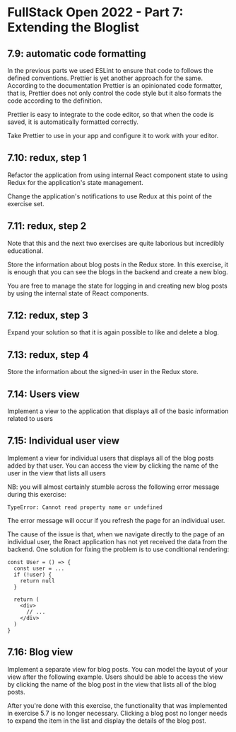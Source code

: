 # FullStack Open 2022 - Part 7: Extending the Bloglist

## 7.9: automatic code formatting

In the previous parts we used ESLint to ensure that code to follows the defined conventions. Prettier is yet another approach for the same. According to the documentation Prettier is an opinionated code formatter, that is, Prettier does not only control the code style but it also formats the code according to the definition.

Prettier is easy to integrate to the code editor, so that when the code is saved, it is automatically formatted correctly.

Take Prettier to use in your app and configure it to work with your editor.

## 7.10: redux, step 1

Refactor the application from using internal React component state to using Redux for the application's state management.

Change the application's notifications to use Redux at this point of the exercise set.

## 7.11: redux, step 2

Note that this and the next two exercises are quite laborious but incredibly educational.

Store the information about blog posts in the Redux store. In this exercise, it is enough that you can see the blogs in the backend and create a new blog.

You are free to manage the state for logging in and creating new blog posts by using the internal state of React components.

## 7.12: redux, step 3

Expand your solution so that it is again possible to like and delete a blog.

## 7.13: redux, step 4

Store the information about the signed-in user in the Redux store.

## 7.14: Users view

Implement a view to the application that displays all of the basic information related to users

## 7.15: Individual user view

Implement a view for individual users that displays all of the blog posts added by that user. You can access the view by clicking the name of the user in the view that lists all users

NB: you will almost certainly stumble across the following error message during this exercise:

```
TypeError: Cannot read property name or undefined
```

The error message will occur if you refresh the page for an individual user.

The cause of the issue is that, when we navigate directly to the page of an individual user, the React application has not yet received the data from the backend. One solution for fixing the problem is to use conditional rendering:

```JS
const User = () => {
  const user = ...
  if (!user) {
    return null
  }

  return (
    <div>
      // ...
    </div>
  )
}
```

## 7.16: Blog view

Implement a separate view for blog posts. You can model the layout of your view after the following example. Users should be able to access the view by clicking the name of the blog post in the view that lists all of the blog posts.

After you're done with this exercise, the functionality that was implemented in exercise 5.7 is no longer necessary. Clicking a blog post no longer needs to expand the item in the list and display the details of the blog post.
